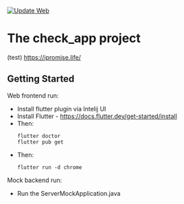 [![Update Web](https://github.com/cmmttd/check-app/actions/workflows/build_web.yml/badge.svg?branch=main)](https://github.com/cmmttd/check-app/actions/workflows/build_web.yml)

# The check_app project
(test) https://ipromise.life/

## Getting Started

Web frontend run: 
* Install flutter plugin via Intelij UI
* Install Flutter - https://docs.flutter.dev/get-started/install
* Then:
    ```shell
    flutter doctor
    flutter pub get
    ```
* Then:
    ```shell
    flutter run -d chrome
    ```

Mock backend run:  
* Run the ServerMockApplication.java
